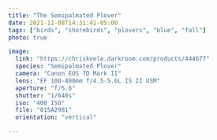 ```yaml
---
title: "The Semipalmated Plover"
date: 2021-11-08T14:31:41-05:00
tags: ["birds", "shorebirds", "plovers", "blue", "fall"]
photo: true

image:
  link: "https://chriskeele.darkroom.com/products/444677"
  species: "Semipalmated Plover"
  camera: "Canon EOS 7D Mark II"
  lens: "EF 100-400mm f/4.5-5.6L IS II USM"
  aperture: "f/5.6"
  shutter: "1/640s"
  iso: "400 ISO"
  file: "015A2981"
  orientation: "vertical"

---
```

